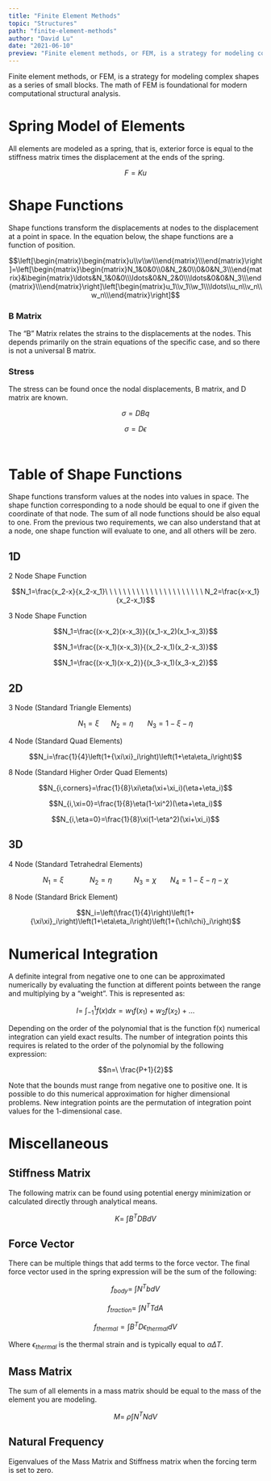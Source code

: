 ```yaml
---
title: "Finite Element Methods"
topic: "Structures"
path: "finite-element-methods"
author: "David Lu"
date: "2021-06-10"
preview: "Finite element methods, or FEM, is a strategy for modeling complex shapes as a series of small blocks. The math of FEM is foundational for modern computational structural analysis. "
---
```


Finite element methods, or FEM, is a strategy for modeling complex shapes as a series of small blocks. The math of FEM is foundational for modern computational structural analysis. 

# Spring Model of Elements

<v-divider></v-divider>

All elements are modeled as a spring, that is, exterior force is equal to the stiffness matrix times the displacement at the ends of the spring. 

$$F=Ku$$

# Shape Functions

<v-divider></v-divider>

Shape functions transform the displacements at nodes to the displacement at a point in space. In the equation below, the shape functions are a function of position. 

$$\left[\begin{matrix}\begin{matrix}u\\v\\w\\\end{matrix}\\\end{matrix}\right]=\left[\begin{matrix}\begin{matrix}N_1&0&0\\0&N_2&0\\0&0&N_3\\\end{matrix}&\begin{matrix}\ldots&N_1&0&0\\\ldots&0&N_2&0\\\ldots&0&0&N_3\\\end{matrix}\\\end{matrix}\right]\left[\begin{matrix}u_1\\v_1\\w_1\\\ldots\\u_n\\v_n\\w_n\\\end{matrix}\right]$$

### B Matrix
The “B” Matrix relates the strains to the displacements at the nodes. This depends primarily on the strain equations of the specific case, and so there is not a universal B matrix. 

### Stress

The stress can be found once the nodal displacements, B matrix, and D matrix are known. 

$$\sigma=DBq$$

$$\sigma=D\epsilon$$
 
# Table of Shape Functions

<v-divider></v-divider>

Shape functions transform values at the nodes into values in space. The shape function corresponding to a node should be equal to one if given the coordinate of that node. The sum of all node functions should be also equal to one. From the previous two requirements, we can also understand that at a node, one shape function will evaluate to one, and all others will be zero.


## 1D	

<v-card variant="tonal" class="mb-5">
    <v-card-text>2 Node Shape Function</v-card-text>
</v-card>
	
$$N_1=\frac{x_2-x}{x_2-x_1}\ \ \ \ \ \ \ \ \ \ \ \ \ \ \ \ \ \ \ \ \ \ N_2=\frac{x-x_1}{x_2-x_1}$$

<v-card variant="tonal" class="mb-5">
    <v-card-text>3 Node Shape Function</v-card-text>
</v-card>
	
$$N_1=\frac{(x-x_2)(x-x_3)}{(x_1-x_2)(x_1-x_3)}$$

$$N_1=\frac{(x-x_1)(x-x_3)}{(x_2-x_1)(x_2-x_3)}$$

$$N_1=\frac{(x-x_1)(x-x_2)}{(x_3-x_1)(x_3-x_2)}$$

## 2D	

<v-card variant="tonal" class="mb-5">
    <v-card-text>3 Node (Standard Triangle Elements)</v-card-text>
</v-card>
	
$$N_1=\xi\ \ \ \ \ \ N_2=\eta\ \ \ {\ \ \ \ N}_3=1-\xi-\eta$$

<v-card variant="tonal" class="mb-5">
    <v-card-text>4 Node (Standard Quad Elements)</v-card-text>
</v-card>
	
$$N_i=\frac{1}{4}\left(1+{\xi\xi}_i\right)\left(1+\eta\eta_i\right)$$


<v-card variant="tonal" class="mb-5">
    <v-card-text>8 Node (Standard Higher Order Quad Elements)</v-card-text>
</v-card>
	
$$N_{i,corners}=\frac{1}{8}\xi\eta(\xi+\xi_i)(\eta+\eta_i)$$

$$N_{i,\xi=0}=\frac{1}{8}\eta(1-\xi^2)(\eta+\eta_i)$$

$$N_{i,\eta=0}=\frac{1}{8}\xi(1-\eta^2)(\xi+\xi_i)$$

## 3D	

<v-card variant="tonal" class="mb-5">
    <v-card-text>4 Node (Standard Tetrahedral Elements)</v-card-text>
</v-card>
	
$$N_1=\xi\ \ \ \ \ \ {\ \ \ \ \ \ \ N}_2=\eta\ \ \ {\ \ \ \ \ \ \ \ N}_3=\chi\ \ \ \ \ \ \ N_4=1-\xi-\eta-\chi$$

<v-card variant="tonal" class="mb-5">
    <v-card-text>8 Node (Standard Brick Element)</v-card-text>
</v-card>
	
$$N_i=\left(\frac{1}{4}\right)\left(1+{\xi\xi}_i\right)\left(1+\eta\eta_i\right)\left(1+{\chi\chi}_i\right)$$


# Numerical Integration

<v-divider></v-divider>

A definite integral from negative one to one can be approximated numerically by evaluating the function at different points between the range and multiplying by a “weight”. This is represented as:

$$I=\ \int_{-1}^{1}f\left(x\right)dx=w_1f\left(x_1\right)+w_2f\left(x_2\right)+\ldots$$

Depending on the order of the polynomial that is the function f(x) numerical integration can yield exact results. The number of integration points this requires is related to the order of the polynomial by the following expression:

$$n=\ \frac{P+1}{2}$$

Note that the bounds must range from negative one to positive one. It is possible to do this numerical approximation for higher dimensional problems. New integration points are the permutation of integration point values for the 1-dimensional case. 

# Miscellaneous

<v-divider></v-divider>

## Stiffness Matrix

The following matrix can be found using potential energy minimization or calculated directly through analytical means.

$$K=\ \int{B^TDBdV}$$

## Force Vector
There can be multiple things that add terms to the force vector. The final force vector used in the spring expression will be the sum of the following:

$$f_{body}=\ \int{N^TbdV}$$

$$f_{traction}=\ \int{N^TTdA}$$

$$f_{thermal}=\int{B^TD}\epsilon_{thermal}dV$$

Where $\epsilon_{thermal}$ is the thermal strain and is typically equal to $αΔT$. 

## Mass Matrix

The sum of all elements in a mass matrix should be equal to the mass of the element you are modeling. 

$$M=\ \rho\int{N^TNdV}$$

## Natural Frequency

Eigenvalues of the Mass Matrix and Stiffness matrix when the forcing term is set to zero.